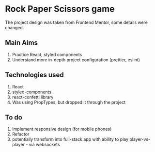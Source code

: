 # Rock Paper Scissors game

The project design was taken from Frontend Mentor, some details were changed.

## Main Aims

1. Practice React, styled components
2. Understand more in-depth project configuration (prettier, eslint)

## Technologies used

1. React
2. styled-components
3. react-confetti library
4. Was using PropTypes, but dropped it through the project

## To do

1. Implement responsive design (for mobile phones)
2. Refactor
3. potentially transform into full-stack app with ability to play player-vs-player - via websockets
